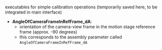 executables for simple calibration operations (temporarily saved here, to be integrated in main interface)

* **AngleOfCameraFrameInRefFrame_dA**:
  * orientation of the camera-view frame in the motion stage reference frame (approx. -90 degrees)
  * this corresponds to the assembly parameter called `AngleOfCameraFrameInRefFrame_dA`
